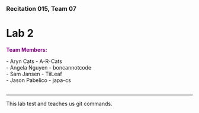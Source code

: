 
<h3 style="margin: 0px 0px 0px 0px;">Recitation 015, Team 07</h3>

# Lab 2


<p style="color:purple; font-weight: bold;">Team Members:</p> 
 - Aryn Cats - A-R-Cats <br>
 - Angela Nguyen - boncannotcode <br>
 - Sam Jansen - TiiLeaf <br>
 - Jason Pabelico - japa-cs <br>
<br>
<hr/>
This lab test and teaches us git commands.
